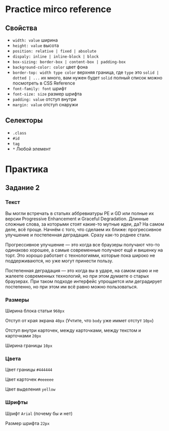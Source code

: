 # Practice mirco reference

## Свойства
- `width: value` ширина
- `height: value` высота
- `position: relative | fixed | absolute`
- `dispaly: inline | inline-block | block`
- `box-sizing: border-box | content-box | padding-box`
- `background-color: color` цвет фона
- `border-top: width type color` верхняя граница,
   где `type` это `solid | dotted | ...` их много, вам нужен будет `solid`
   полный список можно посмотреть в CSS Reference
- `font-family: font` шрифт
- `font-size: size` размер шрифта
- `padding: value` отступ внутри
- `margin: value` отступ снаружи

## Селекторы
 - `.class`
 - `#id`
 - `tag`
 - `*` Любой элемент

# Практика

## Задание 2

### Текст
Вы могли встречать в статьях аббревиатуры PE и GD или полные их версии
Progressive Enhancement и Graceful Degradation.
Длинные сложные слова, за которыми стоят какие-то мутные идеи, да?
На самом деле, всё проще. Начнём с того, что сделаем их ближе:
прогрессивное улучшение и постепенная деградация. Сразу как-то роднее стали.

Прогрессивное улучшение — это когда все браузеры получают
что-то одинаково хорошее, а самые современные получают ещё и вишенку на торт.
Это хорошо работает с технологиями, которые пока широко не поддерживаются,
но уже могут принести пользу.

Постепенная деградация — это когда вы в ударе,
на самом краю и не жалеете современных технологий,
но при этом думаете о старых браузерах.
При таком подходе интерфейс упрощается или деградирует постепенно,
но при этом им всё равно можно пользоваться.

### Размеры
Ширина блока статьи `960px`

Отступ от края экрана `40px` (Учтите, что `body` уже иммет отстут `10px`)

Отступ внутри карточек, между карточками, между текстом и карточками `20px`

Ширина границы `10px`


### Цвета
Цвет границы `#444444`

Цвет карточек `#eeeeee`

Цвет выделения `yellow`


### Шрифты
Шрифт `Arial` (почему бы и нет)

Размер шрифта `22px`
